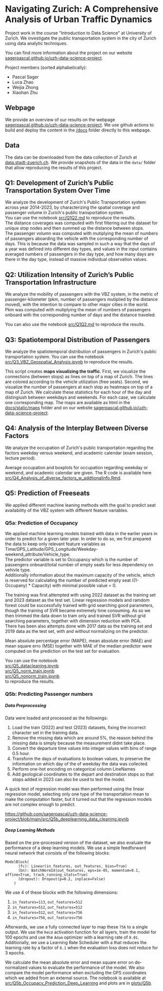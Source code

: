 # Navigating Zurich: A Comprehensive Analysis of Urban Traffic Dynamics
Project work in the course "Introduction to Data Science" at University of Zurich.
We investigate the public transportation system in the city of Zurich using data analytic techniques.

You can find more information about the project on our website [sagerpascal.github.io/uzh-data-science-project](https://sagerpascal.github.io/uzh-data-science-project/).

Project members (sorted alphabetically):

- Pascal Sager
- Luca Zhao
- Weijia Zhong
- Xiaohan Zhu

## Webpage

We provide an overview of our results on the webpage  [sagerpascal.github.io/uzh-data-science-project](https://sagerpascal.github.io/uzh-data-science-project/).
We use github actions to build and deploy the content in the [/docs](./docs) folder directly to this webpage.

## Data

The data can be downloaded from the data collection of Zurich at [data.stadt-zuerich.ch](https://data.stadt-zuerich.ch/dataset/vbz_fahrgastzahlen_ogd).
We provide snapshots of the data in the `data/` folder that allow reproducing the results of this project.

## Q1: Development of Zurich’s Public Transportation System Over Time

We analyze the development of Zurich's Public Transportation system across year 2014-2023, by characterizing the spatial coverage and 
passenger volume in Zurich's public transportation system. <br>
You can use the notebook [src/Q1Q2.md](./src/Q1Q2.md) to reproduce the results. <br>
The distance coverages was computed with first filtering out the dataset for unique stop nodes and then summed up the distance between stops. <br>
The passenger volumn was computed with mutiplying the mean of numbers of passengers aboarding the vehicle with the corresponding number of days. This is because the data was sampled in such a way that the days of a year was defined into different day types, and values in the input contains averaged numbers of passengers in the day type, and how many days are there in the day type, instead of massive individual observation values. 

## Q2: Utilization Intensity of Zurich’s Public Transportation Infrastructure

We analyze the mobility of passengers with the VBZ system, in the metric of passenger-kilometer (pkm, number of passengers mutiplied by the distance moved), with the intention to compare to other major cities in the world.<br>
Pkm was computed with mutiplying the mean of numbers of passengers onboard with the corresponding number of days and the distance traveled.

You can also use the notebook [src/Q1Q2.md](./src/Q1Q2.md) to reproduce the results.


## Q3: Spatiotemporal Distribution of Passengers

We analyze the spatiotemporal distribution of passengers in Zurich's public transportation system.
You can use the notebook [src/Q3_VBZ_Geospatial_Analysis.ipynb](./src/Q3_VBZ_Geospatial_Analysis.ipynb) to reproduce the results.

This script creates **maps visualizing the traffic**. First, we visualize the connections (between stops) as lines on top of a map of Zurich.
The lines are colored according to the vehicle utilization (free seats).
Second, we visualize the number of passengers at each stop as heatmaps on top of a map of Zurich.
We calculate these statistics for each hour of the day and distingiush between weekdays and weekends. For each case, we calculate one corresponding map.
The maps are available as html in the [docs/static/maps](./docs/static/maps) folder and on our website [sagerpascal.github.io/uzh-data-science-project](https://sagerpascal.github.io/uzh-data-science-project/).


## Q4: Analysis of the Interplay Between Diverse Factors

We analyze the occupation of Zurich's public transportation regarding the factors weekday versus weekend, and academic calendar (exam session, lecture period).

Average occupation and boxplots for occupation regarding weekday or weekend, and academic calendar are given. The R code is available here [src/Q4_Analysis_of_diverse_factors_w_addtionalinfo.Rmd](./src/Q4_Analysis_of_diverse_factors_w_addtionalinfo.md).


## Q5: Prediction of Freeseats

We applied different machine leaning methods with the goal to predict seat availability of the VBZ system with different feature variables.

### Q5a: Prediction of Occupancy

We applied machine learning models trained with data in the earlier years in order to predict for a given later year. In order to do so, we first prepared the data to keep only relevant feature variables as Time/GPS_Latitude/GPS_Longitude/Weekday-weekend_attribute/Vehicle_type.<br>
The predictor variable is set to Occupancy which is the number of passengers onboard/total number of empty seats for less dependency on vehivle type.<br>
Additionally information about the maximum capacity of the vehicle, which is reserved for calculating the number of predicted empty seat ((1- Occupany) * Capacity) with minimal possible value = 0.<br>

The training was first attempted with using 2022 dataset as the training set and 2023 dataset as the test set. Linear regression models and ramdom forest could be successfully trained with grid searching good parameters, though the training of SVR became extremely time consuming. As so we then trimmed the data down to tram only and trained SVR without grid searching parameters, together with dimension reduction with PCA.<br>
There has been also attempts done with 2017 data as the training set and 2019 data as the test set, with and without normalizing on the predictor.<br>

Mean absolute percentage error (MAPE), mean absolute error (MAE) and mean square erro (MSE) together with MAE of the median predictor were computed on the prediction on the test set for evaluation.<br>

You can use the notebook<br>
[src/Q5_datacleaning.ipynb](./src/Q5_datacleaning.ipynb) <br>
[src/Q5_norm_train.ipynb](./src/Q5_norm_train.ipynb) <br>
[src/Q5_nonorm_train.ipynb](./src/Q5_nonorm_train.ipynb) <br>
to reproduce the results.

### Q5b: Predicting Passenger numbers

##### Data Preprocessing

Data were loaded and processed as the followings:
1. Load the train (2022) and test (2023) datasets, fixing the incorrect character set in the training data.
2. Remove the missing data which are around 5%, the reason behind the missing data is simply because the measurement didnt take place.
3. Convert the departure time values into integer values with bins of range 0.5 hour.
4. Transform the days of evaluations to boolean values, to preserve the information on which day of the of weekday the data was collected.
5. Perform one-hot encoding on categorical column LineNames
6. Add geological coordinates to the depart and destination stops so that stops added in 2023 can also be used to test the model. 

A quick test of regression model was then performed using the linear regression model, selecting only one type of the transportation mean
to make the computation faster, but it turned out that the regression models are not complex enough to predict.

https://github.com/sagerpascal/uzh-data-science-project/blob/main/src/Q5b_deeplearning_data_cleaning.ipynb

##### Deep Learning Methods

Based on the pre-processed version of the dataset, we also evaluate the performance of a deep learning models.
We use a simple feedforward neural network that consists of the following blocks:

```
ModelBlock(
      (fc): Linear(in_features, out_features, bias=True)
      (bn): BatchNorm1d(out_features, eps=1e-05, momentum=0.1, affine=True, track_running_stats=True)
      (dropout): Dropout(p=0.2, inplace=False)
    )
```

We use 4 of these blocks with the following dimensions:

1. `in_features=113`, `out_features=512`
2. `in_features=512`, `out_features=512`
3. `in_features=512`, `out_features=756`
4. `in_features=756`, `out_features=756`

Afterwards, we use a fully connected layer to map these `756` to a single output.
We use the `ReLU` activation function for all layers, train the model for 100 epochs and use the `Adam` optimizer with a learning rate of `0.01`.
Additionally, we use a Learning Rate Scheduler with a that reduces the learning rate by a factor of `0.1` when the evaluation loss
does not reduce for 3 epochs.

We calculate the mean absolute error and mean square error on de-normalized values to evaluate the performance of the model.
We also compare the model performance when excluding the GPS coordinates which we added from an external source.
The notebook is available at [src/Q5b_Occupacy_Prediction_Deep_Learning](./src/Q5b_Occupacy_Prediction_Deep_Learning.ipynb) and plots are in [plots/Q5b](./plots/Q5b).

